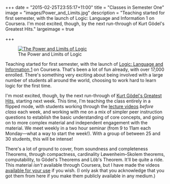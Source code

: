 +++
date = "2015-02-25T23:55:17+11:00"
title = "Classes in Semester One"
image = "images/Power_and_Limits.jpg"
description = "Teaching started for first semester, with the launch of Logic: Language and Information 1 on Coursera. I'm most excited, though, by the next run-through of Kurt G&ouml;del's Greatest Hits."
largeimage = true

+++

<figure>
	<a href="http://consequently.org/class/2015/PHIL30043/"><img src="/images/Power_and_Limits.jpg" alt="The Power and Limits of Logic" ></a>
	<figcaption>The Power and Limits of Logic</figcaption>
</figure>

Teaching started for first semester, with the launch of [Logic: Language and Information 1](/class/2015/logic1_coursera/) on Coursera. That's been a lot of fun already, with over 17,000 enrolled. There's something very exciting about being involved with a large number of students all around the world, choosing to work hard to learn logic for the first time. 

<!--more-->

I'm most excited, though, by the next run-through of [Kurt G&ouml;del's Greatest Hits](/class/2015/PHIL30043), starting next week. This time, I'm teaching the class entirely in a flipped mode, with students working through the [lecture videos](/2015/PHIL30043) *before class* each week, and working with me on a mix of simpler peer instruction questions to establish the basic understanding of core concepts,  and going on to more complex material and independent engagement with the material. We meet weekly in a two hour seminar (from 9 to 11am each Monday&mdash;what a way to start the week!). With a group of between 25 and 30 students, this will be intense! 

There's a lot of ground to cover, from soundness and completeness Theorems, through compactness, cardinality L&oslash;wenheim&ndash;Skolem theorems, computability, to G&ouml;del's Theorems and L&ouml;b's Theorem. It'll be quite a ride. This material *isn't* available through Coursera, but I have made the videos [available for your use](/class/2015/PHIL30043) if you wish. (I only ask that you acknowledge that you got them from here if you make them publicly available in any medium.)
